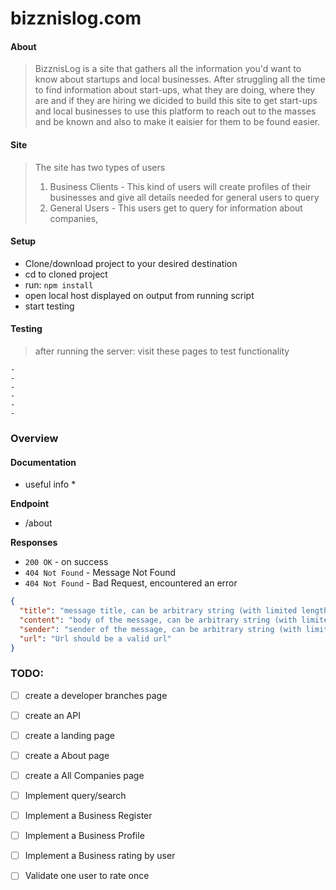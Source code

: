 # bizznislog.com

#### About
> BizznisLog is a site that gathers all the information you'd want to know about startups and local businesses. After struggling all the time to find information about start-ups, what they are doing, where they are and if they are hiring we dicided to build this site to get start-ups and local businesses to use this platform to reach out to the masses and be known and also to make it eaisier for them to be found easier.


#### Site 
> The site has two types of users
> 1. Business Clients - This kind of users will create profiles of their businesses and give all details needed for general users to query
> 2. General Users - This users get to query for information about companies,

#### Setup
- Clone/download project to your desired destination 
- cd to cloned project
- run:
  ```npm install   ```
- open local host displayed on output from running script
- start testing

#### Testing 
> after running the server:
visit these pages to test functionality
```
-
-
-
-
-
-
```


### Overview
#### Documentation   
* useful info *

**Endpoint**
- /about


**Responses**
 - `200 OK` - on success
 - `404 Not Found` - Message Not Found
 - `404 Not Found` - Bad Request, encountered an error

```json
{
  "title": "message title, can be arbitrary string (with limited lengths)",
  "content": "body of the message, can be arbitrary string (with limited lengths)",
  "sender": "sender of the message, can be arbitrary string (with limited lengths)",
  "url": "Url should be a valid url"
}
```

### TODO:
- [ ] create a developer branches page
- [ ] create an API
- [ ] create a landing page
- [ ] create a About page
- [ ] create a All Companies page
- [ ] Implement query/search
- [ ] Implement a Business Register
- [ ] Implement a Business Profile
- [ ] Implement a Business rating by user
- [ ] Validate one user to rate once



